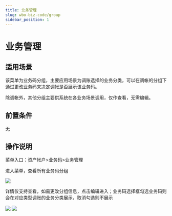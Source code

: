```yaml
---
title: 业务管理
slug: wbo-biz-code/group
sidebar_position: 1
---
```



# 业务管理

## 适用场景

该菜单为业务码分组，主要应用场景为调账选择的业务分类，可以在调帐的分组下通过更改业务码来决定调帐是否展示该业务码。

除调帐外，其他分组主要供系统在各业务场景调用，仅作查看，无需编辑。

## 前置条件

无

## 操作说明

菜单入口：资产帐户&gt;业务码&gt;业务管理

进入菜单，查看所有业务码分组

<img src="/assets/JINvbOtuXoc1j9xcuWdcw9Pmnxg.png" src-width="3170" src-height="630" align="center"/>

详情仅支持查看，如需更改分组信息，点击编辑进入；业务码选择框勾选业务码则会在对应类型调账的业务分类展示，取消勾选则不展示

<img src="/assets/T2YGbkUGpopS7oxEg6bcZHa8nQg.png" src-width="3156" src-height="1552" align="center"/>

<img src="/assets/Q7BgbSCjCowbzTxQtQkcPkLDngg.png" src-width="3240" src-height="1768" align="center"/>

